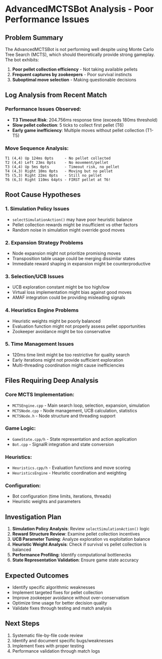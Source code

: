 # AdvancedMCTSBot Analysis - Poor Performance Issues

## Problem Summary
The AdvancedMCTSBot is not performing well despite using Monte Carlo Tree Search (MCTS), which should theoretically provide strong gameplay. The bot exhibits:

1. **Poor pellet collection efficiency** - Not taking available pellets
2. **Frequent captures by zookeepers** - Poor survival instincts
3. **Suboptimal move selection** - Making questionable decisions

## Log Analysis from Recent Match

### Performance Issues Observed:
- **T3 Timeout Risk**: 204.756ms response time (exceeds 180ms threshold)
- **Slow pellet collection**: 5 ticks to collect first pellet (T6)
- **Early game inefficiency**: Multiple moves without pellet collection (T1-T5)

### Move Sequence Analysis:
```
T1 (4,4) Up 124ms 0pts     - No pellet collected
T2 (4,4) Left 23ms 0pts    - No movement/pellet
T3 (4,4) Up 5ms 0pts       - Timeout risk, no pellet
T4 (4,3) Right 10ms 0pts   - Moving but no pellet
T5 (5,3) Right 22ms 0pts   - Still no pellet
T6 (6,3) Right 110ms 64pts - FIRST pellet at T6!
```

## Root Cause Hypotheses

### 1. Simulation Policy Issues
- `selectSimulationAction()` may have poor heuristic balance
- Pellet collection rewards might be insufficient vs other factors
- Random noise in simulation might override good moves

### 2. Expansion Strategy Problems
- Node expansion might not prioritize promising moves
- Transposition table usage could be merging dissimilar states
- Immediate reward shaping in expansion might be counterproductive

### 3. Selection/UCB Issues
- UCB exploration constant might be too high/low
- Virtual loss implementation might bias against good moves
- AMAF integration could be providing misleading signals

### 4. Heuristics Engine Problems
- Heuristic weights might be poorly balanced
- Evaluation function might not properly assess pellet opportunities
- Zookeeper avoidance might be too conservative

### 5. Time Management Issues
- 120ms time limit might be too restrictive for quality search
- Early iterations might not provide sufficient exploration
- Multi-threading coordination might cause inefficiencies

## Files Requiring Deep Analysis

### Core MCTS Implementation:
- `MCTSEngine.cpp` - Main search loop, selection, expansion, simulation
- `MCTSNode.cpp` - Node management, UCB calculation, statistics
- `MCTSNode.h` - Node structure and threading support

### Game Logic:
- `GameState.cpp/h` - State representation and action application
- `Bot.cpp` - SignalR integration and state conversion

### Heuristics:
- `Heuristics.cpp/h` - Evaluation functions and move scoring
- `HeuristicsEngine` - Heuristic coordination and weighting

### Configuration:
- Bot configuration (time limits, iterations, threads)
- Heuristic weights and parameters

## Investigation Plan

1. **Simulation Policy Analysis**: Review `selectSimulationAction()` logic
2. **Reward Structure Review**: Examine pellet collection incentives
3. **UCB Parameter Tuning**: Analyze exploration vs exploitation balance
4. **Heuristic Weight Analysis**: Check if survival vs pellet collection is balanced
5. **Performance Profiling**: Identify computational bottlenecks
6. **State Representation Validation**: Ensure game state accuracy

## Expected Outcomes
- Identify specific algorithmic weaknesses
- Implement targeted fixes for pellet collection
- Improve zookeeper avoidance without over-conservatism
- Optimize time usage for better decision quality
- Validate fixes through testing and match analysis

## Next Steps
1. Systematic file-by-file code review
2. Identify and document specific bugs/weaknesses
3. Implement fixes with proper testing
4. Performance validation through match logs

